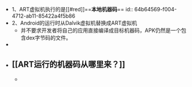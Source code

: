 - 1、ART虚拟机执行的是[[#red]]==**本地机器码**==
  id:: 64b64569-f004-4712-ab11-85422a4f5b86
- 2、Android的运行时从Dalvik虚拟机替换成ART虚拟机
	- 并不要求开发者将自己的应用直接编译成目标机器码，APK仍然是一个包含dex字节码的文件。
-
- ## [[ART运行的机器码从哪里来？]]
	-